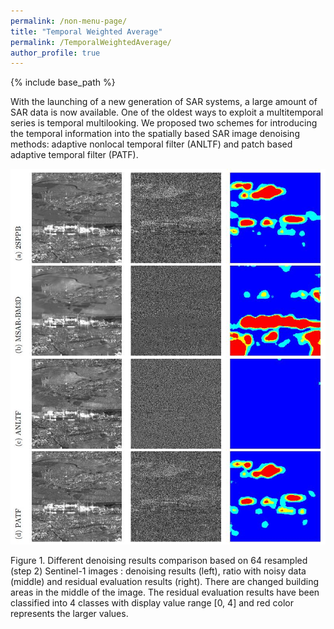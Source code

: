 ```yaml
---
permalink: /non-menu-page/
title: "Temporal Weighted Average"
permalink: /TemporalWeightedAverage/
author_profile: true
---
```


{% include base_path %}

With the launching of a new generation of SAR systems, a large amount of SAR data is now available. One of the oldest ways to exploit
a multitemporal series is temporal multilooking. We proposed two schemes for introducing the temporal information
into the spatially based SAR image denoising methods: adaptive nonlocal temporal filter (ANLTF) and patch based adaptive temporal filter (PATF).

![changeAreaDetection](/images/TemporalWeightedAverage2.jpg)

Figure 1. Different denoising results comparison based on 64 resampled (step 2)
Sentinel-1 images : denoising results (left), ratio with noisy data (middle) and residual
evaluation results (right). There are changed building areas in the middle of the image.
The residual evaluation results have been classified into 4 classes with display value range
[0, 4] and red color represents the larger values.
